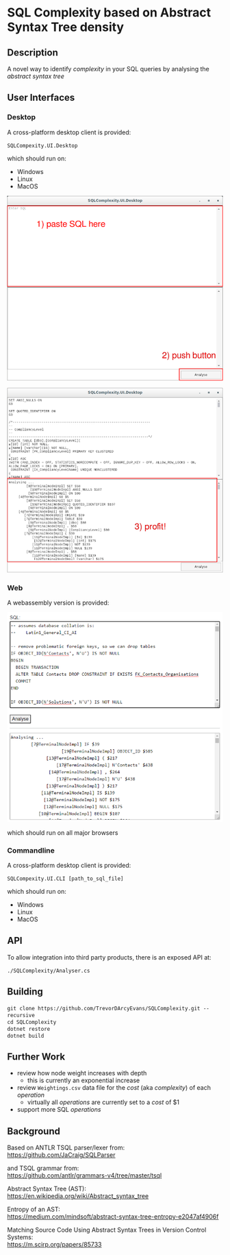 # SQL Complexity based on Abstract Syntax Tree density

## Description
A novel way to identify _complexity_ in your SQL queries by analysing the _abstract syntax tree_

## User Interfaces

### Desktop
A cross-platform desktop client is provided:

    SQLCompexity.UI.Desktop

which should run on:
* Windows
* Linux
* MacOS

![Screenshot01](Docs/Screenshot01.png "Screenshot01")

![Screenshot02](Docs/Screenshot02.png "Screenshot02")

### Web
A webassembly version is provided:

![Screenshot03](Docs/Screenshot03.png "Screenshot03")

which should run on all major browsers

### Commandline
A cross-platform desktop client is provided:

    SQLCompexity.UI.CLI [path_to_sql_file]

which should run on:
* Windows
* Linux
* MacOS

## API
To allow integration into third party products, there is an exposed API at:

    ./SQLComplexity/Analyser.cs

## Building
```
git clone https://github.com/TrevorDArcyEvans/SQLComplexity.git --recursive
cd SQLComplexity
dotnet restore
dotnet build
```

## Further Work
* review how node weight increases with depth
  * this is currently an exponential increase
* review `Weightings.csv` data file for the _cost_ (aka _complexity_) of each _operation_
  * virtually all _operations_ are currently set to a _cost_ of $1 
* support more SQL _operations_

## Background
Based on ANTLR TSQL parser/lexer from:  
https://github.com/JaCraig/SQLParser

and TSQL grammar from:  
https://github.com/antlr/grammars-v4/tree/master/tsql

Abstract Syntax Tree (AST):  
https://en.wikipedia.org/wiki/Abstract_syntax_tree

Entropy of an AST:  
https://medium.com/mindsoft/abstract-syntax-tree-entropy-e2047af4906f

Matching Source Code Using Abstract Syntax Trees in Version Control Systems:  
https://m.scirp.org/papers/85733
